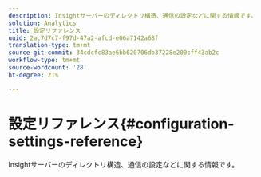 ```yaml
---
description: Insightサーバーのディレクトリ構造、通信の設定などに関する情報です。
solution: Analytics
title: 設定リファレンス
uuid: 2ac7d7c7-f97d-47a2-afcd-e06a7142a68f
translation-type: tm+mt
source-git-commit: 34cdcfc83ae6bb620706db37228e200cff43ab2c
workflow-type: tm+mt
source-wordcount: '28'
ht-degree: 21%

---
```



# 設定リファレンス{#configuration-settings-reference}

Insightサーバーのディレクトリ構造、通信の設定などに関する情報です。

